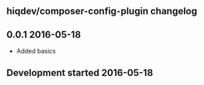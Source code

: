 hiqdev/composer-config-plugin changelog
---------------------------------------

## 0.0.1 2016-05-18

- Added basics

## Development started 2016-05-18

